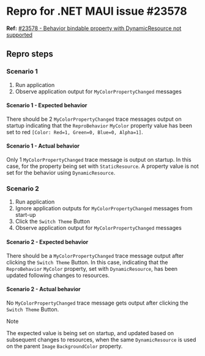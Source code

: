# Repro for .NET MAUI issue #23578

**Ref:** [#23578 - Behavior bindable property with DynamicResource not supported](https://github.com/dotnet/maui/issues/23578)

## Repro steps

### Scenario 1

1. Run application
1. Observe application output for ```MyColorPropertyChanged``` messages

#### Scenario 1 - Expected behavior

There should be 2 ```MyColorPropertyChanged``` trace messages output on startup indicating that the ```ReproBehavior``` ```MyColor``` property value has been set to red ```[Color: Red=1, Green=0, Blue=0, Alpha=1]```.

#### Scenario 1 - Actual behavior

Only 1 ```MyColorPropertyChanged``` trace message is output on startup. In this case, for the property being set with ```StaticResource```. A property value is not set for the behavior using ```DynamicResource```.

### Scenario 2

1. Run application
1. Ignore application outputs for ```MyColorPropertyChanged``` messages from start-up
1. Click the ```Switch Theme``` Button
1. Observe application output for ```MyColorPropertyChanged``` messages

#### Scenario 2 - Expected behavior

There should be a ```MyColorPropertyChanged``` trace message output after clicking the ```Switch Theme``` Button. In this case, indicating that the ```ReproBehavior``` ```MyColor``` property, set with ```DynamicResource```, has been updated following changes to resources.

#### Scenario 2 - Actual behavior

No ```MyColorPropertyChanged``` trace message gets output after clicking the ```Switch Theme``` Button.

> [!NOTE]
> The expected value is being set on startup, and updated based on subsequent changes to resources, when the same ```DynamicResource``` is used on the parent ```Image``` ```BackgroundColor``` property.
